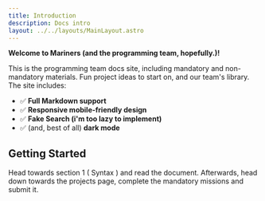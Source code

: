 ```yaml
---
title: Introduction
description: Docs intro
layout: ../../layouts/MainLayout.astro
---
```


**Welcome to Mariners (and the programming team, hopefully.)!**

This is the programming team docs site, including mandatory and non-mandatory materials. Fun project ideas to start on, and our team's library.
The site includes:

- ✅ **Full Markdown support**
- ✅ **Responsive mobile-friendly design**
- ✅ **Fake Search (i'm too lazy to implement)**
- ✅ (and, best of all) **dark mode**

## Getting Started

Head towards section 1 ( Syntax ) and read the document. 
Afterwards, head down towards the projects page, complete the mandatory missions and submit it.
